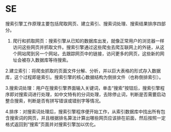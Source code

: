 # SE


搜索引擎工作原理主要包括爬取网页、建立索引、搜索词处理、搜索结果排序四部分。

1. 爬行和抓取网页：搜索引擎从已知的数据库出发，就像正常用户的浏览器一样访问这些网页并抓取文件。搜索引擎通过这些爬虫去爬互联网上的外链，从这个网站爬到另一个网站，去跟踪网页中的链接，访问更多的网页，这些新的网址会被存入数据库等待搜索。


2.建立索引：将爬虫抓取的页面文件分解、分析，并以巨大表格的形式存入数据库，这个过程即是索引。搜索引擎的核心数据结构为倒排文件（也称倒排索引）。


3.搜索词处理：用户在搜索引擎界面输入关键词，单击“搜索”按钮后，搜索引擎程序即对搜索词进行处理，如中文特有的分词处理，去除停止词，判断是否需要启动整合搜索，判断是否有拼写错误或错别字等情况。


4.排序：对搜索词处理后，搜索引擎程序便开始工作，从索引数据库中找出所有包含搜索词的网页，并且根据排名算法计算出哪些网页应该排在前面，然后按照一定格式返回到“搜索”页面并对搜索引擎加以优化。
